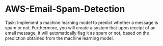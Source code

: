 # AWS-Email-Spam-Detection

Task:
Implement a machine learning model to predict whether a message is spam or not. 
Furthermore, you will create a system that upon receipt of an
email message, it will automatically flag it as spam or not, based on the prediction obtained from the machine learning model.

